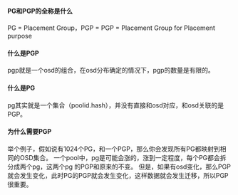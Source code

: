 #### PG和PGP的全称是什么
PG = Placement Group，PGP = PGP = Placement Group for Placement purpose

#### 什么是PGP
pgp就是一个osd的组合，在osd分布确定的情况下，pgp的数量是有限的。

#### 什么是PG
pg其实就是一个集合（poolid.hash），并没有直接和osd对应，和osd关联的是PGP。

#### 为什么需要PGP
举个例子，假如说有1024个PG，和一个PGP，那么你会发现所有PG都映射到相同的OSD集合。
一个pool中，pg是可能会涨的，涨到一定程度，每个PG都会拆分成两个pg，这两个pg 的PGP和原来的不变。
但是，如果有osd变化，那么PGP就会发生变化，此时PG的PGP就会发生变化，这样数据就会发生迁移，所以PGP很重要。
